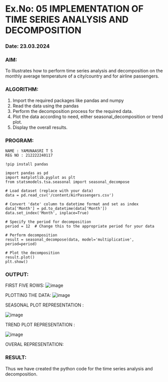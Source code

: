 # Ex.No: 05  IMPLEMENTATION OF TIME SERIES ANALYSIS AND DECOMPOSITION
### Date: 23.03.2024
### AIM:
To Illustrates how to perform time series analysis and decomposition on the monthly average temperature of a city/country and for airline passengers.

### ALGORITHM:
1. Import the required packages like pandas and numpy
2. Read the data using the pandas
3. Perform the decomposition process for the required data.
4. Plot the data according to need, either seasonal_decomposition or trend plot.
5. Display the overall results.

### PROGRAM:
```
NAME : YAMUNAASRI T S
REG NO : 212222240117
```
```
!pip install pandas

import pandas as pd
import matplotlib.pyplot as plt
from statsmodels.tsa.seasonal import seasonal_decompose

# Load dataset (replace with your data)
data = pd.read_csv('/content/AirPassengers.csv')

# Convert 'date' column to datetime format and set as index
data['Month'] = pd.to_datetime(data['Month'])
data.set_index('Month', inplace=True)

# Specify the period for decomposition
period = 12  # Change this to the appropriate period for your data

# Perform decomposition
result = seasonal_decompose(data, model='multiplicative', period=period)

# Plot the decomposition
result.plot()
plt.show()
```

### OUTPUT:
FIRST FIVE ROWS:
![image](https://github.com/Yamunaasri/TSA_EXP5/assets/115707860/9938f6d6-cdf7-4f66-a66e-77d8f5201da0)

PLOTTING THE DATA:
![image](https://github.com/Yamunaasri/TSA_EXP5/assets/115707860/ca47cafb-fdb4-4182-9cb2-8e5104eda1d5)

SEASONAL PLOT REPRESENTATION :

![image](https://github.com/Yamunaasri/TSA_EXP5/assets/115707860/503e0919-13b3-419f-925c-aea5d8b8d80d)

TREND PLOT REPRESENTATION :

![image](https://github.com/Yamunaasri/TSA_EXP5/assets/115707860/dca2b831-f79e-4568-b5ac-4f272f558d97)

OVERAL REPRESENTATION:



### RESULT:
Thus we have created the python code for the time series analysis and decomposition.
